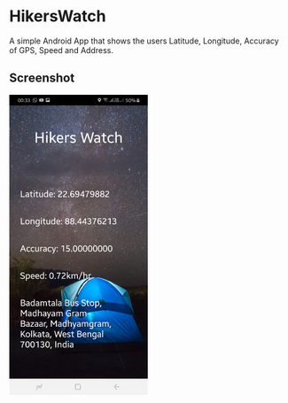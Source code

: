 # HikersWatch
A simple Android App that shows the users Latitude, Longitude, Accuracy of GPS, Speed and Address.

## Screenshot
<img src="screenshots\Screenshot_20190906-003336_Hikers Watch.jpg" width = 250> 
